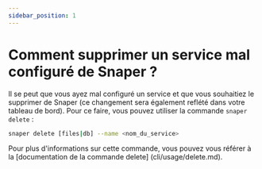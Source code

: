 ```yaml
---
sidebar_position: 1
---
```


# Comment supprimer un service mal configuré de Snaper ?

Il se peut que vous ayez mal configuré un service et que vous souhaitiez le supprimer de Snaper (ce changement sera également reflété dans votre tableau de bord). Pour ce faire, vous pouvez utiliser la commande `snaper delete` :

```bash
snaper delete [files|db] --name <nom_du_service>
```

Pour plus d'informations sur cette commande, vous pouvez vous référer à la [documentation de la commande delete] (cli/usage/delete.md).